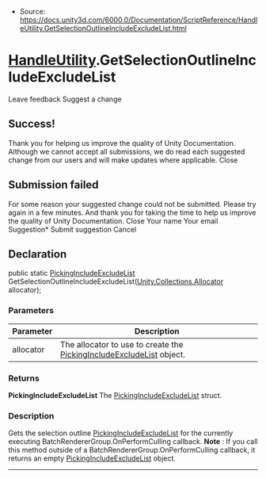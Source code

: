 * Source: https://docs.unity3d.com/6000.0/Documentation/ScriptReference/HandleUtility.GetSelectionOutlineIncludeExcludeList.html

#  [HandleUtility](https://docs.unity3d.com/6000.0/Documentation/ScriptReference/HandleUtility.html).GetSelectionOutlineIncludeExcludeList
Leave feedback
Suggest a change
## Success!
Thank you for helping us improve the quality of Unity Documentation. Although we cannot accept all submissions, we do read each suggested change from our users and will make updates where applicable.
Close
## Submission failed
For some reason your suggested change could not be submitted. Please <a>try again</a> in a few minutes. And thank you for taking the time to help us improve the quality of Unity Documentation.
Close
Your name Your email Suggestion* Submit suggestion
Cancel
## Declaration
public static [PickingIncludeExcludeList](https://docs.unity3d.com/6000.0/Documentation/ScriptReference/PickingIncludeExcludeList.html) GetSelectionOutlineIncludeExcludeList([Unity.Collections.Allocator](https://docs.unity3d.com/6000.0/Documentation/ScriptReference/Unity.Collections.Allocator.html) allocator); 
### Parameters
Parameter | Description  
---|---  
allocator | The allocator to use to create the [PickingIncludeExcludeList](https://docs.unity3d.com/6000.0/Documentation/ScriptReference/PickingIncludeExcludeList.html) object.  
### Returns
**PickingIncludeExcludeList** The [PickingIncludeExcludeList](https://docs.unity3d.com/6000.0/Documentation/ScriptReference/PickingIncludeExcludeList.html) struct. 
### Description
Gets the selection outline [PickingIncludeExcludeList](https://docs.unity3d.com/6000.0/Documentation/ScriptReference/PickingIncludeExcludeList.html) for the currently executing BatchRendererGroup.OnPerformCulling callback.
**Note** : If you call this method outside of a BatchRendererGroup.OnPerformCulling callback, it returns an empty [PickingIncludeExcludeList](https://docs.unity3d.com/6000.0/Documentation/ScriptReference/PickingIncludeExcludeList.html) object.
* * *

